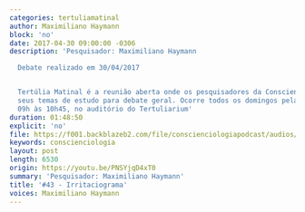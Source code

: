 ```yaml
---
categories: tertuliamatinal
author: Maximiliano Haymann
block: 'no'
date: 2017-04-30 09:00:00 -0306
description: 'Pesquisador: Maximiliano Haymann

  Debate realizado em 30/04/2017


  Tertúlia Matinal é a reunião aberta onde os pesquisadores da Conscienciologia apresentam
  seus temas de estudo para debate geral. Ocorre todos os domingos pela manhã, das
  09h às 10h45, no auditório do Tertuliarium'
duration: 01:48:50
explicit: 'no'
file: https://f001.backblazeb2.com/file/conscienciologiapodcast/audios/PNSYjqD4xT0.mp3
keywords: conscienciologia
layout: post
length: 6530
origin: https://youtu.be/PNSYjqD4xT0
summary: 'Pesquisador: Maximiliano Haymann'
title: '#43 - Irritaciograma'
voices: Maximiliano Haymann
---
```

